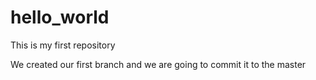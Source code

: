 # hello_world
This is my first repository

We created our first branch and we are going to commit it to the master
